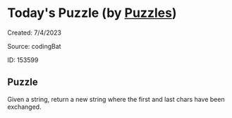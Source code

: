 # Today&#39;s Puzzle (by [Puzzles](https://github.com/michaelfromyeg/vscode-puzzles))

Created: 7&#x2F;4&#x2F;2023

Source: codingBat

ID: 153599

## Puzzle

Given a string, return a new string where the first and last chars have been exchanged.
